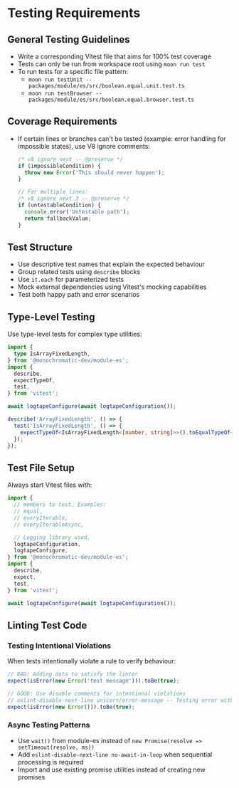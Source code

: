 # Testing Requirements

## General Testing Guidelines
- Write a corresponding Vitest file that aims for 100% test coverage
- Tests can only be run from workspace root using `moon run test`
- To run tests for a specific file pattern:
  - `moon run testUnit -- packages/module/es/src/boolean.equal.unit.test.ts`
  - `moon run testBrowser -- packages/module/es/src/boolean.equal.browser.test.ts`

## Coverage Requirements
- If certain lines or branches can't be tested (example: error handling for impossible states), use V8 ignore comments:
  ```ts
  /* v8 ignore next -- @preserve */
  if (impossibleCondition) {
    throw new Error('This should never happen');
  }

  // For multiple lines:
  /* v8 ignore next 3 -- @preserve */
  if (untestableCondition) {
    console.error('Untestable path');
    return fallbackValue;
  }
  ```

## Test Structure
- Use descriptive test names that explain the expected behaviour
- Group related tests using `describe` blocks
- Use `it.each` for parameterized tests
- Mock external dependencies using Vitest's mocking capabilities
- Test both happy path and error scenarios

## Type-Level Testing
Use type-level tests for complex type utilities:
```ts
import {
  type IsArrayFixedLength,
} from '@monochromatic-dev/module-es';
import {
  describe,
  expectTypeOf,
  test,
} from 'vitest';

await logtapeConfigure(await logtapeConfiguration());

describe('ArrayFixedLength', () => {
  test('IsArrayFixedLength', () => {
    expectTypeOf<IsArrayFixedLength<[number, string]>>().toEqualTypeOf<true>();
  });
});
```

## Test File Setup
Always start Vitest files with:
```ts
import {
  // members to test. Examples:
  // equal,
  // everyIterable,
  // everyIterableAsync,

  // Logging library used.
  logtapeConfiguration,
  logtapeConfigure,
} from '@monochromatic-dev/module-es';
import {
  describe,
  expect,
  test,
} from 'vitest';

await logtapeConfigure(await logtapeConfiguration());
```

## Linting Test Code

### Testing Intentional Violations
When tests intentionally violate a rule to verify behaviour:
```ts
// BAD: Adding data to satisfy the linter
expect(isError(new Error('test message'))).toBe(true);

// GOOD: Use disable comments for intentional violations
// oxlint-disable-next-line unicorn/error-message -- Testing error without message
expect(isError(new Error())).toBe(true);
```

### Async Testing Patterns
- Use `wait()` from module-es instead of `new Promise(resolve => setTimeout(resolve, ms))`
- Add `eslint-disable-next-line no-await-in-loop` when sequential processing is required
- Import and use existing promise utilities instead of creating new promises
